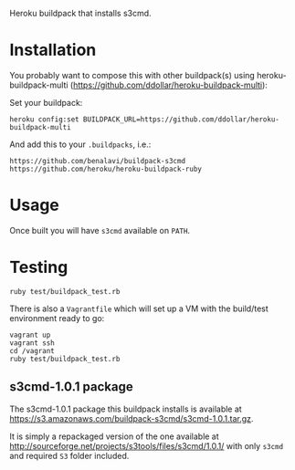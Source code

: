 Heroku buildpack that installs s3cmd.

Installation
============

You probably want to compose this with other buildpack(s) using
heroku-buildpack-multi (https://github.com/ddollar/heroku-buildpack-multi):

Set your buildpack:

```
heroku config:set BUILDPACK_URL=https://github.com/ddollar/heroku-buildpack-multi
```

And add this to your `.buildpacks`, i.e.:

```
https://github.com/benalavi/buildpack-s3cmd
https://github.com/heroku/heroku-buildpack-ruby
```

Usage
=====

Once built you will have `s3cmd` available on `PATH`.

Testing
=======

`ruby test/buildpack_test.rb`

There is also a `Vagrantfile` which will set up a VM with the build/test
environment ready to go:

```
vagrant up
vagrant ssh
cd /vagrant
ruby test/buildpack_test.rb
```

s3cmd-1.0.1 package
---------------------

The s3cmd-1.0.1 package this buildpack installs is available at
https://s3.amazonaws.com/buildpack-s3cmd/s3cmd-1.0.1.tar.gz.

It is simply a repackaged version of the one available at
http://sourceforge.net/projects/s3tools/files/s3cmd/1.0.1/ with only `s3cmd`
and required `S3` folder included.
